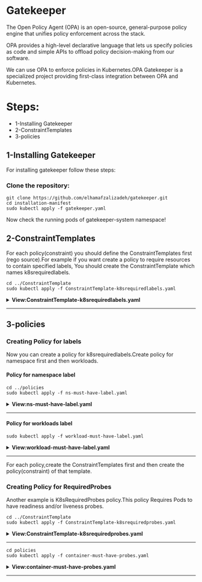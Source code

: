 # Gatekeeper

The Open Policy Agent (OPA) is an open-source, general-purpose policy engine that unifies policy enforcement across the stack.

OPA provides a high-level declarative language that lets us specify policies as code and simple APIs to offload policy decision-making from our software.

We can use OPA to enforce policies in Kubernetes.OPA Gatekeeper is a specialized project providing first-class integration between OPA and Kubernetes.


# Steps:

* 1-Installing Gatekeeper
* 2-ConstraintTemplates
* 3-policies


## 1-Installing Gatekeeper

For installing gatekeeper follow these steps:

### Clone the repository:

```
git clone https://github.com/elhamafzalizadeh/gatekeeper.git
cd installation-manifest
sudo kubectl apply -f gatekeeper.yaml

```
Now check the running pods of gatekeeper-system namespace!

## 2-ConstraintTemplates

For each policy(constraint) you should define the ConstraintTemplates first (rego source).For example if you want create a policy to require resources to contain specified labels,
You should create the ConstraintTemplate which names k8srequiredlabels.

```
cd ../ConstraintTemplate
sudo kubectl apply -f ConstraintTemplate-k8srequiredlabels.yaml

```

<details>
<summary><b>View:ConstraintTemplate-k8srequiredlabels.yaml</b></summary>
<br>

```yaml
apiVersion: templates.gatekeeper.sh/v1
kind: ConstraintTemplate
metadata:
  name: k8srequiredlabels
  annotations:
    metadata.gatekeeper.sh/title: "Required Labels"
    metadata.gatekeeper.sh/version: 1.0.0
    description: >-
      Requires resources to contain specified labels, with values matching
      provided regular expressions.
spec:
  crd:
    spec:
      names:
        kind: K8sRequiredLabels
      validation:
        openAPIV3Schema:
          type: object
          properties:
            message:
              type: string
            labels:
              type: array
              description: >-
                A list of labels and values the object must specify.
              items:
                type: object
                properties:
                  key:
                    type: string
                    description: >-
                      The required label.
                  allowedRegex:
                    type: string
                    description: >-
                      If specified, a regular expression the annotation's value
                      must match. The value must contain at least one match for
                      the regular expression.
  targets:
    - target: admission.k8s.gatekeeper.sh
      rego: |
        package k8srequiredlabels

        get_message(parameters, _default) = msg {
          not parameters.message
          msg := _default
        }

        get_message(parameters, _default) = msg {
          msg := parameters.message
        }

        violation[{"msg": msg, "details": {"missing_labels": missing}}] {
          provided := {label | input.review.object.metadata.labels[label]}
          required := {label | label := input.parameters.labels[_].key}
          missing := required - provided
          count(missing) > 0
          def_msg := sprintf("you must provide labels: %v", [missing])
          msg := get_message(input.parameters, def_msg)
        }

        violation[{"msg": msg}] {
          value := input.review.object.metadata.labels[key]
          expected := input.parameters.labels[_]
          expected.key == key
          # do not match if allowedRegex is not defined, or is an empty string
          expected.allowedRegex != ""
          not re_match(expected.allowedRegex, value)
          def_msg := sprintf("Label <%v: %v> does not satisfy allowed regex: %v", [key, value, expected.allowedRegex])
          msg := get_message(input.parameters, def_msg)
        }
```


<br>
</details>

---

## 3-policies

### Creating Policy for labels

Now you can create a policy for k8srequiredlabels.Create policy for namespace first and then workloads.

#### Policy for namespace label

```
cd ../policies
sudo kubectl apply -f ns-must-have-label.yaml

```


<details>
<summary><b>View:ns-must-have-label.yaml</b></summary>
<br>

```yaml
apiVersion: constraints.gatekeeper.sh/v1beta1
kind: K8sRequiredLabels
metadata:
  name: ns-must-have-label
spec:
  match:
    kinds:
      - apiGroups: [""]
        kinds: ["Namespace"]
    excludedNamespaces:
    - kube-system
    - gatekeeper-system
  parameters:
    labels:
    - app.kubernetes.io/environment
    - app.kubernetes.io/appname


```

<br>
</details>

---

#### Policy for workloads label

```
sudo kubectl apply -f workload-must-have-label.yaml

```

<details>
<summary><b>View:workload-must-have-label.yaml</b></summary>
<br>

```yaml
apiVersion: constraints.gatekeeper.sh/v1beta1
kind: K8sRequiredLabels
metadata:
  name: workload-must-have-label
spec:
  match:
    kinds:
      - apiGroups: ["*"]
        kinds:
        - Pod
        - Deployment
        - ReplicaSet
        - StatefulSet
        - DaemonSet
    excludedNamespaces:
    - kube-system
    - gatekeeper-system
  parameters:
    labels:
    - app.kubernetes.io/environment
    - app.kubernetes.io/apptype
    - app.kubernetes.io/appname
    - app.kubernetes.io/version

```

<br>
</details>

---

For each policy,create the ConstraintTemplates first and then create the policy(constraint) of that template.


### Creating Policy for RequiredProbes

Another example is K8sRequiredProbes policy.This policy Requires Pods to have readiness and/or liveness probes.

```
cd ../ConstraintTemplate
sudo kubectl apply -f ConstraintTemplate-k8srequiredprobes.yaml

```

<details>
<summary><b>View:ConstraintTemplate-k8srequiredprobes.yaml</b></summary>
<br>

```yaml
apiVersion: templates.gatekeeper.sh/v1
kind: ConstraintTemplate
metadata:
  name: k8srequiredprobes
  annotations:
    metadata.gatekeeper.sh/title: "Required Probes"
    metadata.gatekeeper.sh/version: 1.0.1
    description: Requires Pods to have readiness and/or liveness probes.
spec:
  crd:
    spec:
      names:
        kind: K8sRequiredProbes
      validation:
        openAPIV3Schema:
          type: object
          properties:
            probes:
              description: "A list of probes that are required (ex: `readinessProbe`)"
              type: array
              items:
                type: string
            probeTypes:
              description: "The probe must define a field listed in `probeType` in order to satisfy the constraint (ex. `tcpSocket` satisfies `['tcpSocket', 'exec']`)"
              type: array
              items:
                type: string
  targets:
    - target: admission.k8s.gatekeeper.sh
      rego: |
        package k8srequiredprobes

        import data.lib.exclude_update.is_update

        probe_type_set = probe_types {
            probe_types := {type | type := input.parameters.probeTypes[_]}
        }

        violation[{"msg": msg}] {
            # Probe fields are immutable.
            not is_update(input.review)

            container := input.review.object.spec.containers[_]
            probe := input.parameters.probes[_]
            probe_is_missing(container, probe)
            msg := get_violation_message(container, input.review, probe)
        }

        probe_is_missing(ctr, probe) = true {
            not ctr[probe]
        }

        probe_is_missing(ctr, probe) = true {
            probe_field_empty(ctr, probe)
        }

        probe_field_empty(ctr, probe) = true {
            probe_fields := {field | ctr[probe][field]}
            diff_fields := probe_type_set - probe_fields
            count(diff_fields) == count(probe_type_set)
        }

        get_violation_message(container, review, probe) = msg {
            msg := sprintf("Container <%v> in your <%v> <%v> has no <%v>", [container.name, review.kind.kind, review.object.metadata.name, probe])
        }
      libs:
        - |
          package lib.exclude_update

          is_update(review) {
              review.operation == "UPDATE"
          }

```

<br>
</details>

---

```
cd policies
sudo kubectl apply -f container-must-have-probes.yaml 

```


<details>
<summary><b>View:container-must-have-probes.yaml</b></summary>
<br>

```yaml
apiVersion: constraints.gatekeeper.sh/v1beta1
kind: K8sRequiredProbes
metadata:
  name: container-must-have-probes
spec:
  match:
    kinds:
      - apiGroups: [""]
        kinds: ["Pod","Deployment","ReplicaSet","StatefulSet","DaemonSet"]
    excludedNamespaces:
    - kube-system
    - gatekeeper-system
  parameters:
    probes: ["readinessProbe", "livenessProbe"]
    probeTypes: ["tcpSocket", "httpGet", "exec"]
```

<br>
</details>

---

